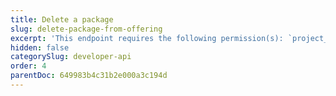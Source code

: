 ```yaml
---
title: Delete a package
slug: delete-package-from-offering
excerpt: 'This endpoint requires the following permission(s): `project_configuration:packages:read_write`.'
hidden: false
categorySlug: developer-api
order: 4
parentDoc: 649983b4c31b2e000a3c194d
---
```


